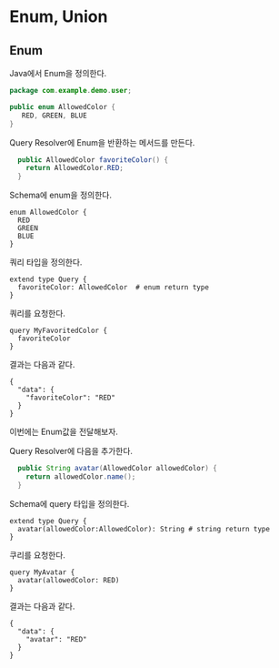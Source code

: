 # Enum, Union 

## Enum 
Java에서 Enum을 정의한다. 
```java
package com.example.demo.user;

public enum AllowedColor {
   RED, GREEN, BLUE 
}
```


Query Resolver에 Enum을 반환하는 메서드를 만든다. 
```java
  public AllowedColor favoriteColor() {
    return AllowedColor.RED;
  }
```


Schema에 enum을 정의한다. 

```
enum AllowedColor {
  RED
  GREEN
  BLUE
}
```

쿼리 타입을 정의한다. 
```
extend type Query {
  favoriteColor: AllowedColor  # enum return type
}
```


쿼리를 요청한다. 
```
query MyFavoritedColor { 
  favoriteColor
}
```
결과는 다음과 같다. 

```
{
  "data": {
    "favoriteColor": "RED"
  }
}
```

이번에는 Enum값을 전달해보자. 

Query Resolver에 다음을 추가한다. 
```java
  public String avatar(AllowedColor allowedColor) {
    return allowedColor.name();
  }
```

Schema에 query 타입을 정의한다.
```
extend type Query {
  avatar(allowedColor:AllowedColor): String # string return type
}
```


쿠리를 요청한다. 
```
query MyAvatar { 
  avatar(allowedColor: RED)
}
```
결과는 다음과 같다. 
```
{
  "data": {
    "avatar": "RED"
  }
}
```



